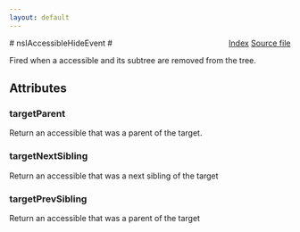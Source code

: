 ```yaml
---
layout: default
---
```

<div class='links' style='float:right'><a href="../index.html">Index</a>
<a href="http://dxr.mozilla.org/mozilla-central/source/accessible/interfaces/nsIAccessibleHideEvent.idl">Source file</a>
</div>
# nsIAccessibleHideEvent #
  
Fired when a accessible and its subtree are removed from the tree.  
  

## Attributes ##

### targetParent ###
  
Return an accessible that was a parent of the target.  
  

### targetNextSibling ###
  
Return an accessible that was a next sibling of the target  
  

### targetPrevSibling ###
  
Return an accessible that was a parent of the target  
  
